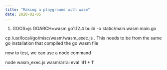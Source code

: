 ```yaml
---
title: "Making a playground with wasm"
date: 2020-02-05
---
```


1. GOOS=js GOARCH=wasm go1.12.4 build -o static/main.wasm main.go

 cp /usr/local/go/misc/wasm/wasm_exec.js .
 This needs to be from the same go installation that compiled the go wasm file
 
 now to test, we can use a node command
 
 node wasm_exec.js wasm/arrai eval '41 + 1'
 
 
